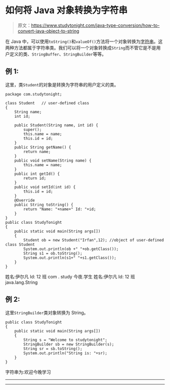 # 如何将 Java 对象转换为字符串

> 原文：<https://www.studytonight.com/java-type-conversion/how-to-convert-java-object-to-string>

在 Java 中，可以使用`toString()`和`valueOf()`方法将一个对象转换为[字符串](https://www.studytonight.com/java/string-handling-in-java.php)。这两种方法都属于字符串类。我们可以将一个对象转换成`String`而不管它是不是用户定义的类、`StringBuffer`、`StringBuilder`等等。

## 例 1:

这里，类`Student`的对象是转换为字符串的用户定义的类。

```
package com.studytonight;

class Student   // user-defined class
{
	String name;
	int id;

	public Student(String name, int id) {
		super();
		this.name = name;
		this.id = id;
	}
	public String getName() {
		return name;
	}
	public void setName(String name) {
		this.name = name;
	}
	public int getId() {
		return id;
	}
	public void setId(int id) {
		this.id = id;
	}
	@Override
	public String toString() {
		return "Name: "+name+" Id: "+id;
	}
}
public class StudyTonight
{  
	public static void main(String args[])
	{  
		Student ob = new Student("Irfan",12); //object of user-defined class Student
		System.out.println(ob +" "+ob.getClass());
		String s1 = ob.toString();  
		System.out.println(s1+" "+s1.getClass());    
	}
} 
```

姓名:伊尔凡 Id: 12 班 com . study 今夜.学生
姓名:伊尔凡 Id: 12 班 java.lang.String

## 例 2:

这里`StringBuilder`类对象转换为 String。

```
public class StudyTonight
{  
	public static void main(String args[])
	{  
		String s = "Welcome to studytonight";  
		StringBuilder sb = new StringBuilder(s);
		String sr = sb.toString();
		System.out.println("String is: "+sr);
	}
}
```

字符串为:欢迎今晚学习

* * *

* * *